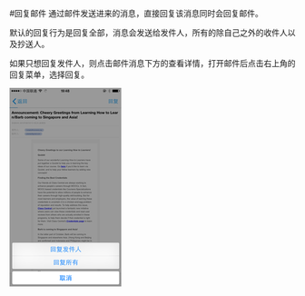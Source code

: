 #回复邮件
通过邮件发送进来的消息，直接回复该消息同时会回复邮件。

默认的回复行为是回复全部，消息会发送给发件人，所有的除自己之外的收件人以及抄送人。

如果只想回复发件人，则点击邮件消息下方的查看详情，打开邮件后点击右上角的回复菜单，选择回复。

![邮件回复](imgs/email-reply-ios-350.png)